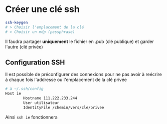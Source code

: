 # Créer une clé ssh

```bash
ssh-keygen
# > Choisir l'emplacement de la clé
# > Choisir un mdp (passphrase)
```

Il faudra partager **uniquement** le fichier en .pub (clé publique)
et garder l'autre (clé privée)

## Configuration SSH
Il est possible de préconfigurer des connexions pour ne pas avoir à reécrire à chaque fois l'addresse ou l'emplacement de la clé privée

```bash
# à ~/.ssh/config
Host ie
    	Hostname 111.222.233.244
    	User utilisateur
    	IdentityFile /chemin/vers/cle/privee
```

Ainsi `ssh ie` fonctionnera
